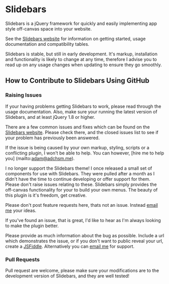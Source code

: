 # Slidebars

Slidebars is a jQuery framework for quickly and easily implementing app style off-canvas space into your website.

See the [Slidebars website](http://plugins.adchsm.me/slidebars/) for information on getting started, usage documentation and compatibility tables.

Slidebars is stable, but still in early development. It's markup, installation and functionality is likely to change at any time, therefore I advise you to read up on any usage changes when updating to ensure they go smoothly.

## How to Contribute to Slidebars Using GitHub

### Raising Issues

If your having problems getting Slidebars to work, please read through the usage documentation. Also, make sure your running the latest version of Slidebars, and at least jQuery 1.8 or higher.

There are a few common issues and fixes which can be found on the [Slidebars website](http://plugins.adchsm.me/slidebars/issues.php). Please check there, and the closed issues list to see if your problem has previously been answered.

If the issue is being caused by your own markup, styling, scripts or a conflicting plugin, I won't be able to help. You can however, [hire me to help you] (mailto:adam@adchsm.me).

I no longer support the Slidebars theme! I once released a small set of components for use with Slidebars. They were pulled after a month as I didn't have the time to continue developing or offer support for them. Please don't raise issues relating to these. Slidebars simply provides the off-canvas functionality for your to build your own menus. The beauty of this plugin is it's freedom, get creative.

Please don't post feature requests here, thats not an issue. Instead [email me](mailto:adam@adchsm.me) your ideas.

If you've found an issue, that is great, I'd like to hear as I'm always looking to make the plugin better.

Please provide as much information about the bug as possible. Include a url which demonstrates the issue, or if you don't want to public reveal your url, create a [JSFiddle](http://jsfiddle.net/). Alternatively you can [email me](mailto:adam@adchsm.me) for support.

### Pull Requests

Pull request are welcome, please make sure your modifications are to the development version of Slidebars, and they are well tested!